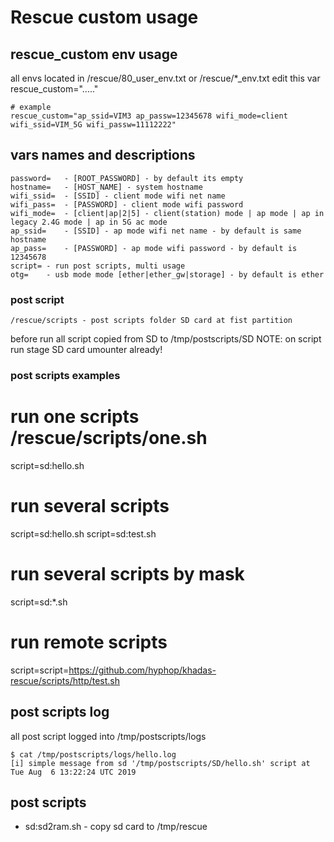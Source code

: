 # Rescue custom usage

## rescue_custom env usage

all envs located in /rescue/80_user_env.txt or /rescue/*_env.txt
edit this var rescue_custom="....."

    # example 
    rescue_custom="ap_ssid=VIM3 ap_passw=12345678 wifi_mode=client wifi_ssid=VIM_5G wifi_passw=11112222"

## vars names and descriptions

    password=	- [ROOT_PASSWORD] - by default its empty
    hostname=	- [HOST_NAME] - system hostname 
    wifi_ssid=	- [SSID] - client mode wifi net name 
    wifi_pass=	- [PASSWORD] - client mode wifi password 
    wifi_mode=  - [client|ap|2|5] - client(station) mode | ap mode | ap in legacy 2.4G mode | ap in 5G ac mode
    ap_ssid=	- [SSID] - ap mode wifi net name - by default is same hostname
    ap_pass=	- [PASSWORD] - ap mode wifi password - by default is 12345678
    script=	- run post scripts, multi usage 
    otg=	- usb mode mode [ether|ether_gw|storage] - by default is ether

### post script

    /rescue/scripts - post scripts folder SD card at fist partition

before run all script copied from SD to /tmp/postscripts/SD
NOTE: on script run stage SD card umounter already!

### post scripts examples

   # run one scripts /rescue/scripts/one.sh
   script=sd:hello.sh

   # run several scripts
   script=sd:hello.sh script=sd:test.sh

   # run several scripts by mask
   script=sd:*.sh

   # run remote scripts
   script=script=https://github.com/hyphop/khadas-rescue/scripts/http/test.sh


## post scripts log 

all post script logged into /tmp/postscripts/logs

    $ cat /tmp/postscripts/logs/hello.log
    [i] simple message from sd '/tmp/postscripts/SD/hello.sh' script at Tue Aug  6 13:22:24 UTC 2019

## post scripts

* sd:sd2ram.sh - copy sd card to /tmp/rescue



